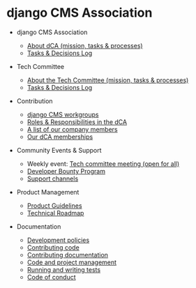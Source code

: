 # django CMS Association

- django CMS Association
   - [About dCA (mission, tasks & processes)](/association/about.md)
   - [Tasks & Decisions Log](/association/tasks-and-decisions-log.md)
    
- Tech Committee
   - [About the Tech Committee (mission, tasks & processes)](/tech-committee/about.md)
   - [Tasks & Decisions Log](/tech-committee/tasks-and-decisions-log.md)
   
- Contribution 
   - [django CMS workgroups](https://github.com/django-cms/django-cms-mgmt/blob/master/work%20contribution/work%20groups.md)
   - [Roles & Responsibilities in the dCA](https://docs.google.com/document/d/1UPnQ81s0EaXfOJ3gggj31U-TLGmMUv33aFecEcf0nag/edit?ts=5f71d9cb#)
   - [A list of our company members](https://www.django-cms.org/en/our-members)
   - [Our dCA memberships](https://www.django-cms.org/en/about-us/)

- Community Events & Support
   - Weekly event: [Tech committee meeting (open for all)](https://github.com/django-cms/django-cms-mgmt/blob/master/community%20and%20support/weekly%20tech%20committee%20meeting.md) 
   - [Developer Bounty Program](https://www.django-cms.org/en/)
   - [Support channels](https://github.com/django-cms/django-cms-mgmt/blob/master/support%20channels/support%20channels.md) 
  
- Product Management
   - [Product Guidelines](https://docs.google.com/presentation/d/1axCv5HuMIIFzP1MNbwCUen7M0pEapxuXRMLEC70NXiU/edit#slide=id.p)
   - [Technical Roadmap](/django-cms/roadmap.md)
 
- Documentation  
   - [Development policies](http://docs.django-cms.org/en/latest/contributing/development-policies.html)
   - [Contributing code](http://docs.django-cms.org/en/latest/contributing/code.html)
   - [Contributing documentation](http://docs.django-cms.org/en/latest/contributing/development-policies.html)
   - [Code and project management](http://docs.django-cms.org/en/latest/contributing/management.html)
   - [Running and writing tests](http://docs.django-cms.org/en/latest/contributing/testing.html)
   - [Code of conduct](http://docs.django-cms.org/en/latest/contributing/code_of_conduct.html)  
  
